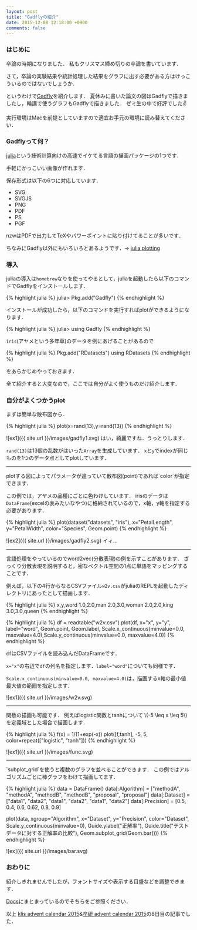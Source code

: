 ```yaml
---
layout: post
title: "Gadflyの紹介"
date: 2015-12-08 12:18:00 +0900
comments: false
---
```


### はじめに

卒論の時期になりました．
私もクリスマス締め切りの卒論を書いています．

さて，卒論の実験結果や統計処理した結果をグラフに出す必要がある方はけっこういるのではないでしょうか．

というわけで[Gadfly](http://gadflyjl.org/)を紹介します．
夏休みに書いた論文の図はGadflyで描きましたし，輪講で使うグラフもGadflyで描きました．
ゼミ生の中で好評でした✌️

実行環境はMacを前提としていますので適宜お手元の環境に読み替えてください．

### Gadflyって何？

[julia](http://julialang.org/)という技術計算向けの高速でイケてる言語の描画パッケージの1つです．

手軽にかっこいい画像が作れます．

保存形式は以下の6つに対応しています．

- SVG
- SVGJS
- PNG
- PDF
- PS
- PGF

nzwはPDFで出力してTeXやパワーポイントに貼り付けてることが多いです．

ちなみにGadfly以外にもいろいろとあるようです．-> [julia plotting](https://en.wikibooks.org/wiki/Introducing_Julia/Plotting)


### 導入

juliaの導入は`homebrew`なりを使ってやるとして，juliaを起動したら以下のコマンドでGadflyをインストールします．

{% highlight julia %}
julia> Pkg.add("Gadfly")
{% endhighlight %}

インストールが成功したら，以下のコマンドを実行すればplotができるようになります．

{% highlight julia %}
julia> using Gadfly
{% endhighlight %}

`iris`(アヤメという多年草)のデータを例にあげることがあるので

{% highlight julia %}
Pkg.add("RDatasets")
using RDatasets
{% endhighlight %}

をあらかじめやっておきます．

全て紹介すると大変なので，ここでは自分がよく使うものだけ紹介します．

### 自分がよくつかうplot
まずは簡単な散布図から．

{% highlight julia %}
plot(x=rand(13),y=rand(13))
{% endhighlight %}

![ex1]({{ site.url }}/images/gadfly1.svg)
はい，綺麗ですね．うっとりします．

`rand(13)`は13個の乱数がはいった`Array`を生成しています．
`x`と`y`でindexが同じものを1つのデータ点としてplotしています．

<hr />
plotする図によってパラメータが違っていて散布図(point)であれば`color`が指定できます．

この例では，アヤメの品種にごとに色わけしています．
irisのデータは`DataFrame`(excelの表みたいなやつ)に格納されているので，x軸，y軸を指定する必要があります．

{% highlight julia %}
plot(dataset("datasets", "iris"), x="PetalLength", y="PetalWidth", color="Species", Geom.point)
{% endhighlight %}

![ex2]({{ site.url }}/images/gadfly2.svg)
イィ...

<hr />

言語処理をやっているのでword2vec(分散表現)の例を示すことがあります．
ざっくり分散表現を説明すると，密なベクトル空間の1点に単語をマッピングすることです．

例えば，以下の4行からなるCSVファイル`w2v.csv`がjuliaのREPLを起動したディレクトリにあったとして描画します．

{% highlight julia %}
x,y,word
1.0,2.0,man
2.0,3.0,woman
2.0,2.0,king
3.0,3.0,queen
{% endhighlight %}


{% highlight julia %}
df = readtable("w2v.csv")
plot(df, x="x", y="y", label="word", Geom.point, Geom.label, Scale.x_continuous(minvalue=0.0, maxvalue=4.0),Scale.y_continuous(minvalue=0.0, maxvalue=4.0))
{% endhighlight %}

`df`はCSVファイルを読み込んだDataFrameです．

`x="x"`の右辺で`df`の列名を指定します．`label="word"`についても同様です．

`Scale.x_continuous(minvalue=0.0, maxvalue=4.0)`は，描画するx軸の最小値最大値の範囲を指定します．

![ex1]({{ site.url }}/images/w2v.svg)


<hr />

関数の描画も可能です．
例えばlogistic関数とtanhについて \\(-5 \leq x \leq 5\\) を定義域とした場合で描画します．

{% highlight julia %}
f(x) = 1/(1+exp(-x))
plot([f,tanh], -5, 5, color=repeat(["logistic", "tanh"]))
{% endhighlight %}

![ex1]({{ site.url }}/images/func.svg)


<hr />
`subplot_grid`を使うと複数のグラフを並べることができます．
この例ではアルゴリズムごとに棒グラフをわけて描画してます．

{% highlight julia %}
data = DataFrame()
data[:Algorithm] = ["methodA", "methodA", "methodB", "methodB", "proposal", "proposal"]
data[:Dataset] = ["data1", "data2", "data1", "data2", "data1", "data2"]
data[:Precision] = [0.5, 0.4, 0.6, 0.62, 0.8, 0.9]

plot(data, xgroup="Algorithm", x="Dataset", y="Precision", color="Dataset",
  Scale.y_continuous(minvalue=0),
  Guide.ylabel("正解率"),
  Guide.title("テストデータに対する正解率の比較"),
  Geom.subplot_grid(Geom.bar()))
{% endhighlight %}

![ex]({{ site.url }}/images/bar.svg)

### おわりに
紹介しきれませんでしたが，フォントサイズや表示する目盛などを調整できます．

[Docs](http://gadflyjl.org/)にまとまっているのでそちらをご参照ください．

以上 [klis advent calendar 2015](http://www.adventar.org/calendars/1005)&[卒研 advent calendar 2015](www.adventar.org/calendars/1315)の8日目の記事でした．
